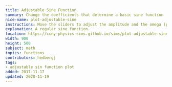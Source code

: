```yaml
---
title: Adjustable Sine Function
summary: Change the coefficients that determine a basic sine function
nice-name: plot-adjustable-sine
instructions: Move the sliders to adjust the amplitude and the omega (period).
explanation: A regular sine function.
location: https://ccny-physics-sims.github.io/sims/plot-adjustable-sine/
width: 900
height: 500
subject: math
topics: functions
contributors: hedbergj
tags:
- adjustable sin function plot
added: 2017-11-17
updated: 2020-11-19
---
```

